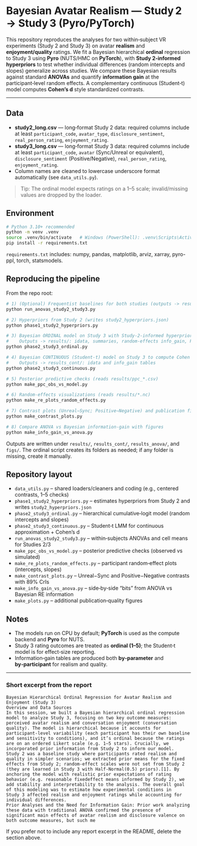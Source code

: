 # Bayesian Avatar Realism — Study 2 → Study 3 (Pyro/PyTorch)

This repository reproduces the analyses for two within‑subject VR experiments (Study 2 and Study 3) on avatar **realism** and **enjoyment/quality** ratings. We fit a Bayesian hierarchical **ordinal** regression to Study 3 using **Pyro** (NUTS/HMC on **PyTorch**), with **Study 2‑informed hyperpriors** to test whether individual differences (random intercepts and slopes) generalize across studies. We compare these Bayesian results against standard **ANOVAs** and quantify **information gain** at the participant‑level random effects. A complementary continuous (Student‑t) model computes **Cohen’s d** style standardized contrasts.

---

## Data

- **study2_long.csv** — long‑format Study 2 data: required columns include at least
  `participant_code`, `avatar_type`, `disclosure_sentiment`, `real_person_rating`, `enjoyment_rating`.
- **study3_long.csv** — long‑format Study 3 data: required columns include at least
  `participant_code`, `avatar` (Sync/Unreal or equivalent), `disclosure_sentiment` (Positive/Negative),
  `real_person_rating`, `enjoyment_rating`.
- Column names are cleaned to lowercase underscore format automatically (see `data_utils.py`).

> Tip: The ordinal model expects ratings on a 1–5 scale; invalid/missing values are dropped by the loader.

## Environment

```bash
# Python 3.10+ recommended
python -m venv .venv
source .venv/bin/activate   # Windows (PowerShell): .venv\Scripts\Activate.ps1
pip install -r requirements.txt
```

`requirements.txt` includes: numpy, pandas, matplotlib, arviz, xarray, pyro-ppl, torch, statsmodels.

## Reproducing the pipeline

From the repo root:

```bash
# 1) (Optional) Frequentist baselines for both studies (outputs -> results_anova/)
python run_anovas_study2_study3.py

# 2) Hyperpriors from Study 2 (writes study2_hyperpriors.json)
python phase1_study2_hyperpriors.py

# 3) Bayesian ORDINAL model on Study 3 with Study-2-informed hyperpriors
#    Outputs -> results/: idata, summaries, random-effects info_gain, PPCs, etc.
python phase2_study3_ordinal.py

# 4) Bayesian CONTINUOUS (Student‑t) model on Study 3 to compute Cohen's d
#    Outputs -> results_cont/: idata and info_gain tables
python phase2_study3_continuous.py

# 5) Posterior predictive checks (reads results/ppc_*.csv)
python make_ppc_obs_vs_model.py

# 6) Random‑effects visualizations (reads results/*.nc)
python make_re_plots_random_effects.py

# 7) Contrast plots (Unreal−Sync; Positive−Negative) and publication figures
python make_contrast_plots.py

# 8) Compare ANOVA vs Bayesian information‑gain with figures
python make_info_gain_vs_anova.py
```

Outputs are written under `results/`, `results_cont/`, `results_anova/`, and `figs/`. The ordinal
script creates its folders as needed; if any folder is missing, create it manually.

## Repository layout

- `data_utils.py` – shared loaders/cleaners and coding (e.g., centered contrasts, 1–5 checks)
- `phase1_study2_hyperpriors.py` – estimates hyperpriors from Study 2 and writes `study2_hyperpriors.json`
- `phase2_study3_ordinal.py` – hierarchical cumulative‑logit model (random intercepts and slopes)
- `phase2_study3_continuous.py` – Student‑t LMM for continuous approximation + Cohen’s d
- `run_anovas_study2_study3.py` – within‑subjects ANOVAs and cell means for Studies 2/3
- `make_ppc_obs_vs_model.py` – posterior predictive checks (observed vs simulated)
- `make_re_plots_random_effects.py` – participant random‑effect plots (intercepts, slopes)
- `make_contrast_plots.py` – Unreal−Sync and Positive−Negative contrasts with 89% CrIs
- `make_info_gain_vs_anova.py` – side‑by‑side “bits” from ANOVA vs Bayesian RE information
- `make_plots.py` – additional publication‑quality figures

## Notes

- The models run on CPU by default; **PyTorch** is used as the compute backend and **Pyro** for NUTS.
- Study 3 rating outcomes are treated as **ordinal (1–5)**; the Student‑t model is for effect‑size reporting.
- Information‑gain tables are produced both **by‑parameter** and **by‑participant** for realism and quality.

---

### Short excerpt from the report

```
Bayesian Hierarchical Ordinal Regression for Avatar Realism and Enjoyment (Study 3)
Overview and Data Sources
In this session, we built a Bayesian hierarchical ordinal regression model to analyze Study 3, focusing on two key outcome measures: perceived avatar realism and conversation enjoyment (conversation quality). The model is hierarchical because it accounts for participant-level variability (each participant has their own baseline and sensitivity to conditions), and it’s ordinal because the ratings are on an ordered Likert scale (e.g. 1–5 stars). Crucially, we incorporated prior information from Study 2 to inform our model. Study 2 was a baseline study where participants rated realism and quality in simpler scenarios; we extracted prior means for the fixed effects from Study 2; random-effect scales were not set from Study 2 (they are learned in Study 3 with Half-Normal(0.5) priors).[1]. By anchoring the model with realistic prior expectations of rating behavior (e.g. reasonable fixedeffect means informed by Study 2), we add stability and interpretability to the analysis. The overall goal of this modeling was to estimate how experimental conditions in Study 3 affected realism and enjoyment ratings while accounting for individual differences.
Prior Analyses and the Need for Information Gain: Prior work analyzing these data with traditional ANOVA confirmed the presence of significant main effects of avatar realism and disclosure valence on both outcome measures, but such me
```

If you prefer not to include any report excerpt in the README, delete the section above.
